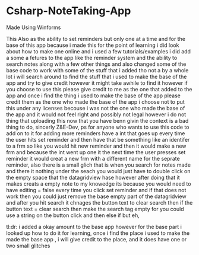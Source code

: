 # Csharp-NoteTaking-App
Made Using Winforms

This Also as the ability to set reminders but only one at a time and for the base of this app because i made this for the point of learning i did look about how to make one online and i used a few tutorials/examples i did add a some a fetures to the app like the reminder system and the ability to search notes along with a few other things and also changed some of the base code to work with some of the stuff that i added tho not a by a whole lot i will search around to find the stuff that i used to make the base of the app and try to give credit however it might take awhile to find it however if you choose to use this please give credit to me as the one that added to the app and once i find the thing i used to make the base of the app please credit them as the one who made the base of the app i choose not to put this under any licenses becouse i was not the one who made the base of the app and it would not feel right and possibly not legal however i do not thing that uploading this now that you have benn givin the context is a bad thing to do, sincerly Z&E-Dev, ps for anyone who wants to use this code to add on to it for adding more reminders have a int that goes up every time the user hits set reminder and then have that be something like an identifer to a frm so like you would hit new reminder and then it would make a new frm and because the int went up one it the next time the user presses set reminder it would creat a new frm with a different name for the seprate reminder, also there is a small glich that is when you search for notes made and there it nothing under the seach you would just have to double click on the empty space that the datagridview hase however after doing that it makes creats a empty note to my knowedge its because  you would need to have editing = false every time you click set reminder and if that does not work then you could just remove the base empty part of the datagridview and after you hit search it chnages the button text to clear search then if the button text = clear search then make the search tag empty for you could use a string on the button click and then else if but eh,

tl:dr: i added a okay amount to the base app however for the base part i looked up how to do it for learning, once i find the place i used to make the made the base app , i will give credit to the place, and it does have one or two small glitches
